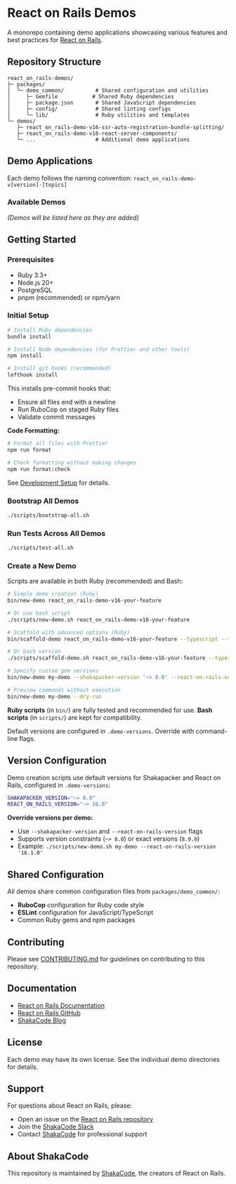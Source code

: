 # React on Rails Demos

A monorepo containing demo applications showcasing various features and best practices for [React on Rails](https://github.com/shakacode/react_on_rails).

## Repository Structure

```
react_on_rails-demos/
├─ packages/
│  └─ demo_common/          # Shared configuration and utilities
│     ├─ Gemfile           # Shared Ruby dependencies
│     ├─ package.json       # Shared JavaScript dependencies
│     ├─ config/            # Shared linting configs
│     └─ lib/               # Ruby utilities and templates
└─ demos/
   ├─ react_on_rails-demo-v16-ssr-auto-registration-bundle-splitting/
   ├─ react_on_rails-demo-v16-react-server-components/
   └─ ...                   # Additional demo applications
```

## Demo Applications

Each demo follows the naming convention: `react_on_rails-demo-v[version]-[topics]`

### Available Demos

_(Demos will be listed here as they are added)_

## Getting Started

### Prerequisites

- Ruby 3.3+
- Node.js 20+
- PostgreSQL
- pnpm (recommended) or npm/yarn

### Initial Setup

```bash
# Install Ruby dependencies
bundle install

# Install Node dependencies (for Prettier and other tools)
npm install

# Install git hooks (recommended)
lefthook install
```

This installs pre-commit hooks that:

- Ensure all files end with a newline
- Run RuboCop on staged Ruby files
- Validate commit messages

**Code Formatting:**

```bash
# Format all files with Prettier
npm run format

# Check formatting without making changes
npm run format:check
```

See [Development Setup](./docs/CONTRIBUTING_SETUP.md) for details.

### Bootstrap All Demos

```bash
./scripts/bootstrap-all.sh
```

### Run Tests Across All Demos

```bash
./scripts/test-all.sh
```

### Create a New Demo

Scripts are available in both Ruby (recommended) and Bash:

```bash
# Simple demo creation (Ruby)
bin/new-demo react_on_rails-demo-v16-your-feature

# Or use bash script
./scripts/new-demo.sh react_on_rails-demo-v16-your-feature

# Scaffold with advanced options (Ruby)
bin/scaffold-demo react_on_rails-demo-v16-your-feature --typescript --tailwind

# Or bash version
./scripts/scaffold-demo.sh react_on_rails-demo-v16-your-feature --typescript --tailwind

# Specify custom gem versions
bin/new-demo my-demo --shakapacker-version '~> 8.0' --react-on-rails-version '~> 16.0'

# Preview commands without execution
bin/new-demo my-demo --dry-run
```

**Ruby scripts** (in `bin/`) are fully tested and recommended for use.
**Bash scripts** (in `scripts/`) are kept for compatibility.

Default versions are configured in `.demo-versions`. Override with command-line flags.

## Version Configuration

Demo creation scripts use default versions for Shakapacker and React on Rails, configured in `.demo-versions`:

```bash
SHAKAPACKER_VERSION="~> 8.0"
REACT_ON_RAILS_VERSION="~> 16.0"
```

**Override versions per demo:**

- Use `--shakapacker-version` and `--react-on-rails-version` flags
- Supports version constraints (`~> 8.0`) or exact versions (`8.0.0`)
- Example: `./scripts/new-demo.sh my-demo --react-on-rails-version '16.1.0'`

## Shared Configuration

All demos share common configuration files from `packages/demo_common/`:

- **RuboCop** configuration for Ruby code style
- **ESLint** configuration for JavaScript/TypeScript
- Common Ruby gems and npm packages

## Contributing

Please see [CONTRIBUTING.md](./CONTRIBUTING.md) for guidelines on contributing to this repository.

## Documentation

- [React on Rails Documentation](https://www.shakacode.com/react-on-rails/docs/)
- [React on Rails GitHub](https://github.com/shakacode/react_on_rails)
- [ShakaCode Blog](https://blog.shakacode.com)

## License

Each demo may have its own license. See the individual demo directories for details.

## Support

For questions about React on Rails, please:

- Open an issue on the [React on Rails repository](https://github.com/shakacode/react_on_rails/issues)
- Join the [ShakaCode Slack](https://www.shakacode.com/slack-invite)
- Contact [ShakaCode](https://www.shakacode.com) for professional support

## About ShakaCode

This repository is maintained by [ShakaCode](https://www.shakacode.com), the creators of React on Rails.
